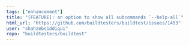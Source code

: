 ```yaml
---
tags: ["enhancement"]
title: "[FEATURE]: an option to show all subcommands `--help-all`"
html_url: "https://github.com/buildtesters/buildtest/issues/1453"
user: "shahzebsiddiqui"
repo: "buildtesters/buildtest"
---
```


